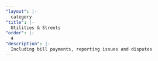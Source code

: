 ```yaml
---
"layout": |-
  category
"title": |-
  Utilities & Streets
"order": |-
  4
"description": |-
  Including bill payments, reporting issues and disputes
---
```

